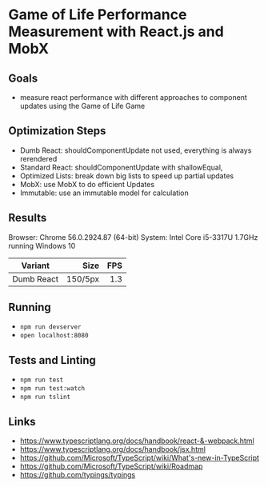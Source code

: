 Game of Life Performance Measurement with React.js and MobX
===========================================================

Goals
-----

- measure react performance with different approaches to component updates using the Game of Life Game

Optimization Steps
------------------
- Dumb React: shouldComponentUpdate not used, everything is always rerendered
- Standard React: shouldComponentUpdate with shallowEqual, 
- Optimized Lists: break down big lists to speed up partial updates
- MobX: use MobX to do efficient Updates
- Immutable: use an immutable model for calculation



Results
-------

Browser: Chrome 56.0.2924.87 (64-bit)
System: Intel Core i5-3317U 1.7GHz running Windows 10

Variant | Size | FPS 
--|--:|--:
Dumb React | 150/5px | 1.3 

Running
-------

- `npm run devserver`
- `open localhost:8080`
 
Tests and Linting
-----------------
- `npm run test`
- `npm run test:watch`
- `npm run tslint`

Links
-----
- https://www.typescriptlang.org/docs/handbook/react-&-webpack.html
- https://www.typescriptlang.org/docs/handbook/jsx.html
- https://github.com/Microsoft/TypeScript/wiki/What's-new-in-TypeScript
- https://github.com/Microsoft/TypeScript/wiki/Roadmap
- https://github.com/typings/typings

